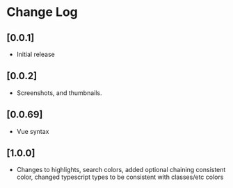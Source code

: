 # Change Log

## [0.0.1]

- Initial release

## [0.0.2]

- Screenshots, and thumbnails.

## [0.0.69]

- Vue syntax

## [1.0.0]

- Changes to highlights, search colors, added optional chaining consistent color, changed typescript types to be consistent with classes/etc colors